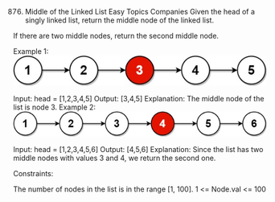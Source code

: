 876. Middle of the Linked List
Easy
Topics
Companies
Given the head of a singly linked list, return the middle node of the linked list.

If there are two middle nodes, return the second middle node.

 

Example 1:
![](./res/img/i1.png)

Input: head = [1,2,3,4,5]
Output: [3,4,5]
Explanation: The middle node of the list is node 3.
Example 2:
![](./res/img/i2.png)

Input: head = [1,2,3,4,5,6]
Output: [4,5,6]
Explanation: Since the list has two middle nodes with values 3 and 4, we return the second one.
 

Constraints:

The number of nodes in the list is in the range [1, 100].
1 <= Node.val <= 100